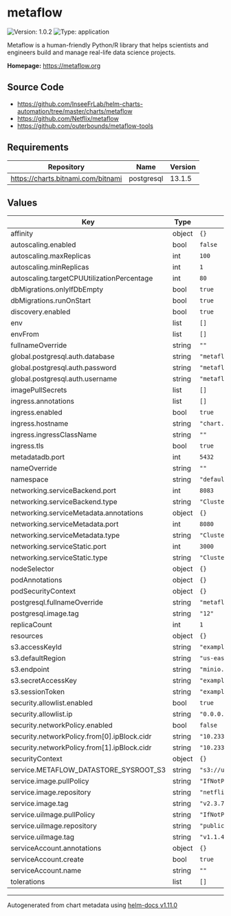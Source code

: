 # metaflow

![Version: 1.0.2](https://img.shields.io/badge/Version-1.0.2-informational?style=flat-square) ![Type: application](https://img.shields.io/badge/Type-application-informational?style=flat-square)

Metaflow is a human-friendly Python/R library that helps scientists and engineers build and manage real-life data science projects.

**Homepage:** <https://metaflow.org>

## Source Code

* <https://github.com/InseeFrLab/helm-charts-automation/tree/master/charts/metaflow>
* <https://github.com/Netflix/metaflow>
* <https://github.com/outerbounds/metaflow-tools>

## Requirements

| Repository | Name | Version |
|------------|------|---------|
| https://charts.bitnami.com/bitnami | postgresql | 13.1.5 |

## Values

| Key | Type | Default | Description |
|-----|------|---------|-------------|
| affinity | object | `{}` |  |
| autoscaling.enabled | bool | `false` |  |
| autoscaling.maxReplicas | int | `100` |  |
| autoscaling.minReplicas | int | `1` |  |
| autoscaling.targetCPUUtilizationPercentage | int | `80` |  |
| dbMigrations.onlyIfDbEmpty | bool | `true` |  |
| dbMigrations.runOnStart | bool | `true` |  |
| discovery.enabled | bool | `true` |  |
| env | list | `[]` |  |
| envFrom | list | `[]` |  |
| fullnameOverride | string | `""` |  |
| global.postgresql.auth.database | string | `"metaflow"` |  |
| global.postgresql.auth.password | string | `"metaflow"` |  |
| global.postgresql.auth.username | string | `"metaflow"` |  |
| imagePullSecrets | list | `[]` |  |
| ingress.annotations | list | `[]` |  |
| ingress.enabled | bool | `true` |  |
| ingress.hostname | string | `"chart.example"` |  |
| ingress.ingressClassName | string | `""` |  |
| ingress.tls | bool | `true` |  |
| metadatadb.port | int | `5432` |  |
| nameOverride | string | `""` |  |
| namespace | string | `"default"` |  |
| networking.serviceBackend.port | int | `8083` |  |
| networking.serviceBackend.type | string | `"ClusterIP"` |  |
| networking.serviceMetadata.annotations | object | `{}` |  |
| networking.serviceMetadata.port | int | `8080` |  |
| networking.serviceMetadata.type | string | `"ClusterIP"` |  |
| networking.serviceStatic.port | int | `3000` |  |
| networking.serviceStatic.type | string | `"ClusterIP"` |  |
| nodeSelector | object | `{}` |  |
| podAnnotations | object | `{}` |  |
| podSecurityContext | object | `{}` |  |
| postgresql.fullnameOverride | string | `"metaflow-db"` |  |
| postgresql.image.tag | string | `"12"` |  |
| replicaCount | int | `1` |  |
| resources | object | `{}` |  |
| s3.accessKeyId | string | `"example"` |  |
| s3.defaultRegion | string | `"us-east-1"` |  |
| s3.endpoint | string | `"minio.lab.sspcloud.fr"` |  |
| s3.secretAccessKey | string | `"example"` |  |
| s3.sessionToken | string | `"example"` |  |
| security.allowlist.enabled | bool | `true` |  |
| security.allowlist.ip | string | `"0.0.0.0/0"` |  |
| security.networkPolicy.enabled | bool | `false` |  |
| security.networkPolicy.from[0].ipBlock.cidr | string | `"10.233.103.0/32"` |  |
| security.networkPolicy.from[1].ipBlock.cidr | string | `"10.233.111.0/32"` |  |
| securityContext | object | `{}` |  |
| service.METAFLOW_DATASTORE_SYSROOT_S3 | string | `"s3://user/metaflow"` |  |
| service.image.pullPolicy | string | `"IfNotPresent"` |  |
| service.image.repository | string | `"netflixoss/metaflow_metadata_service"` |  |
| service.image.tag | string | `"v2.3.7"` |  |
| service.uiImage.pullPolicy | string | `"IfNotPresent"` |  |
| service.uiImage.repository | string | `"public.ecr.aws/outerbounds/metaflow_ui"` |  |
| service.uiImage.tag | string | `"v1.1.4"` |  |
| serviceAccount.annotations | object | `{}` |  |
| serviceAccount.create | bool | `true` |  |
| serviceAccount.name | string | `""` |  |
| tolerations | list | `[]` |  |

----------------------------------------------
Autogenerated from chart metadata using [helm-docs v1.11.0](https://github.com/norwoodj/helm-docs/releases/v1.11.0)
